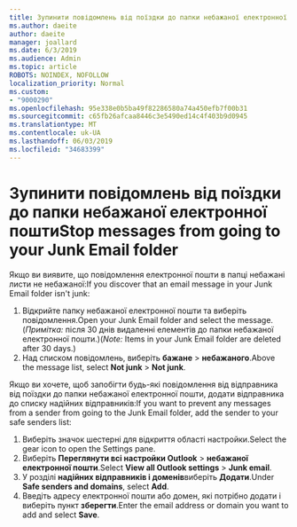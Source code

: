 ```yaml
---
title: Зупинити повідомлень від поїздки до папки небажаної електронної пошти в Outlook в Інтернеті
ms.author: daeite
author: daeite
manager: joallard
ms.date: 6/3/2019
ms.audience: Admin
ms.topic: article
ROBOTS: NOINDEX, NOFOLLOW
localization_priority: Normal
ms.custom:
- "9000290"
ms.openlocfilehash: 95e338e0b5ba49f82286580a74a450efb7f00b31
ms.sourcegitcommit: c65fb26afcaa8446c3e5490ed14c4f403b9d0945
ms.translationtype: MT
ms.contentlocale: uk-UA
ms.lasthandoff: 06/03/2019
ms.locfileid: "34683399"
---
```

# <a name="stop-messages-from-going-to-your-junk-email-folder"></a><span data-ttu-id="ec4e6-102">Зупинити повідомлень від поїздки до папки небажаної електронної пошти</span><span class="sxs-lookup"><span data-stu-id="ec4e6-102">Stop messages from going to your Junk Email folder</span></span>

<span data-ttu-id="ec4e6-103">Якщо ви виявите, що повідомлення електронної пошти в папці небажані листи не небажаної:</span><span class="sxs-lookup"><span data-stu-id="ec4e6-103">If you discover that an email message in your Junk Email folder isn't junk:</span></span>

1. <span data-ttu-id="ec4e6-104">Відкрийте папку небажаної електронної пошти та виберіть повідомлення.</span><span class="sxs-lookup"><span data-stu-id="ec4e6-104">Open your Junk Email folder and select the message.</span></span> <span data-ttu-id="ec4e6-105">(*Примітка:* після 30 днів видаленні елементів до папки небажаної електронної пошти.)</span><span class="sxs-lookup"><span data-stu-id="ec4e6-105">(*Note:* Items in your Junk Email folder are deleted after 30 days.)</span></span>
1. <span data-ttu-id="ec4e6-106">Над списком повідомлень, виберіть **бажане** > **небажаного**.</span><span class="sxs-lookup"><span data-stu-id="ec4e6-106">Above the message list, select **Not junk** > **Not junk**.</span></span>

<span data-ttu-id="ec4e6-107">Якщо ви хочете, щоб запобігти будь-які повідомлення від відправника від поїздки до папки небажаної електронної пошти, додати відправника до списку надійних відправників:</span><span class="sxs-lookup"><span data-stu-id="ec4e6-107">If you want to prevent any messages from a sender from going to the Junk Email folder, add the sender to your safe senders list:</span></span>

1. <span data-ttu-id="ec4e6-108">Виберіть значок шестерні для відкриття області настройки.</span><span class="sxs-lookup"><span data-stu-id="ec4e6-108">Select the gear icon to open the Settings pane.</span></span>
1. <span data-ttu-id="ec4e6-109">Виберіть **Переглянути всі настройки Outlook** > **небажаної електронної пошти**.</span><span class="sxs-lookup"><span data-stu-id="ec4e6-109">Select **View all Outlook settings** > **Junk email**.</span></span>
1. <span data-ttu-id="ec4e6-110">У розділі **надійних відправників і доменів**виберіть **Додати**.</span><span class="sxs-lookup"><span data-stu-id="ec4e6-110">Under **Safe senders and domains**, select **Add**.</span></span>
1. <span data-ttu-id="ec4e6-111">Введіть адресу електронної пошти або домен, які потрібно додати і виберіть пункт **зберегти**.</span><span class="sxs-lookup"><span data-stu-id="ec4e6-111">Enter the email address or domain you want to add and select **Save**.</span></span>